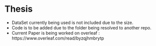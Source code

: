 # Thesis
<ul>
  <li>DataSet currently being used is not included due to the size.</li>
  <li>Code is to be added due to the folder being resolved to another repo.</li>
  <li>Current Paper is being worked on overleaf : https://www.overleaf.com/read/byzqjhmbrytp</li>
</ul>

